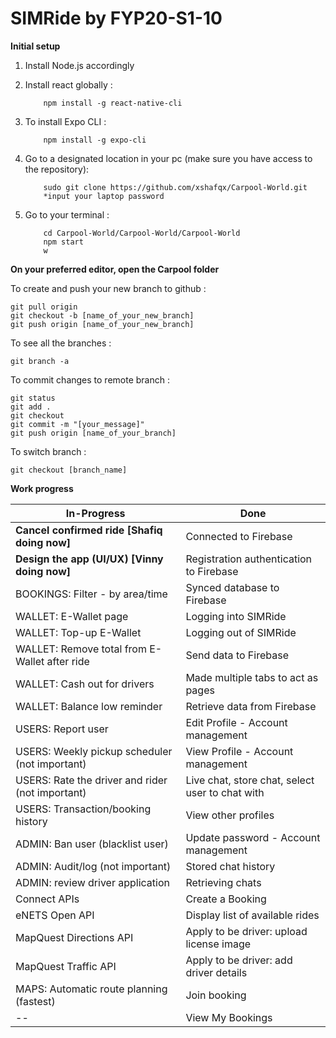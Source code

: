 # SIMRide by FYP20-S1-10



**Initial setup**

1. Install Node.js accordingly

2. Install react globally :
    ```
        npm install -g react-native-cli
    ```

3. To install Expo CLI :
    ```
        npm install -g expo-cli
    ```

4. Go to a designated location in your pc (make sure you have access to the repository):
    ```
        sudo git clone https://github.com/xshafqx/Carpool-World.git
        *input your laptop password
    ```

5. Go to your terminal :
    ```
        cd Carpool-World/Carpool-World/Carpool-World
        npm start
        w
    ```



**On your preferred editor, open the Carpool folder**

To create and push your new branch to github :
```
git pull origin
git checkout -b [name_of_your_new_branch]
git push origin [name_of_your_new_branch]
```


To see all the branches :
```
git branch -a
```


To commit changes to remote branch :
```
git status
git add .
git checkout
git commit -m "[your_message]"
git push origin [name_of_your_branch]
```


To switch branch :
```
git checkout [branch_name]
```


**Work progress**

In-Progress | Done
----------- | -----------
**Cancel confirmed ride [Shafiq doing now]** | Connected to Firebase 
**Design the app (UI/UX) [Vinny doing now]** | Registration authentication to Firebase 
BOOKINGS: Filter - by area/time | Synced database to Firebase 
WALLET: E-Wallet page | Logging into SIMRide 
WALLET: Top-up E-Wallet | Logging out of SIMRide 
WALLET: Remove total from E-Wallet after ride | Send data to Firebase 
WALLET: Cash out for drivers | Made multiple tabs to act as pages 
WALLET: Balance low reminder | Retrieve data from Firebase 
USERS: Report user | Edit Profile - Account management 
USERS: Weekly pickup scheduler (not important) | View Profile - Account management 
USERS: Rate the driver and rider (not important) | Live chat, store chat, select user to chat with 
USERS: Transaction/booking history | View other profiles 
ADMIN: Ban user (blacklist user) | Update password - Account management
ADMIN: Audit/log (not important) | Stored chat history 
ADMIN: review driver application | Retrieving chats
Connect APIs | Create a Booking
eNETS Open API | Display list of available rides
MapQuest Directions API | Apply to be driver: upload license image
MapQuest Traffic API | Apply to be driver: add driver details
MAPS: Automatic route planning (fastest) | Join booking
-- | View My Bookings
